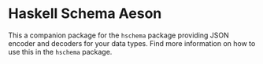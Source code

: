 # Haskell Schema Aeson

This a companion package for the `hschema` package providing JSON encoder and decoders for your data types.
Find more information on how to use this in the `hschema` package.